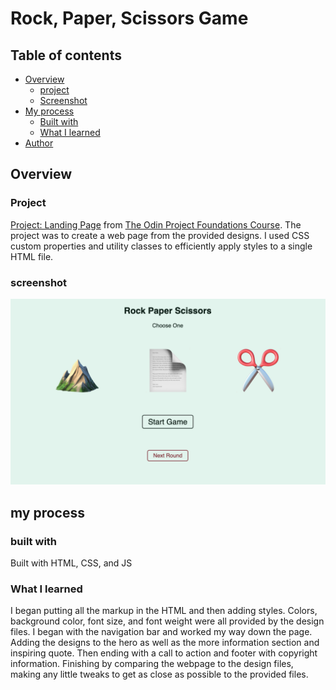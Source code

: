# Rock, Paper, Scissors Game
## Table of contents

- [Overview](#overview)
  - [project](#project)
  - [Screenshot](#screenshot)
- [My process](#my-process)
  - [Built with](#built-with)
  - [What I learned](#what-i-learned)
- [Author](#author)

## Overview

### Project
<a href=https://www.theodinproject.com/lessons/foundations-rock-paper-scissors”>Project: Landing Page</a> from <a href=“https://www.theodinproject.com/”>The Odin Project Foundations Course</a>. The project was to create a web page from the provided designs. I used CSS custom properties and utility classes to efficiently apply styles to a single HTML file.
### screenshot
<img src="rock_paper_scissors.png" alt="rock, paper, scissors in a browser">


## my process
### built with
Built with HTML, CSS, and JS

### What I learned
<p>I began putting all the markup in the HTML and then adding styles. Colors, background color, font size, and font weight were all provided by the design files. I began with the navigation bar and worked my way down the page. Adding the designs to the hero as well as the more information section and inspiring quote. Then ending with a call to action and footer with copyright information. Finishing by comparing the webpage to the design files, making any little tweaks to get as close as possible to the provided files.</p>
